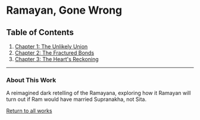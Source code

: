 # Ramayan, Gone Wrong

## Table of Contents
1. [Chapter 1: The Unlikely Union](RamayanGoneWrong.md#chapter-1-the-unlikely-union)  
2. [Chapter 2: The Fractured Bonds](RamayanGoneWrong.md#chapter-2-the-fractured-bonds)  
3. [Chapter 3: The Heart's Reckoning](RamayanGoneWrong.md#chapter-3-the-hearts-reckoning)  

---

### About This Work
A reimagined dark retelling of the Ramayana, exploring how it Ramayan will turn out if Ram would have married Supranakha, not Sita. 


[Return to all works](../README.md)
